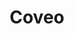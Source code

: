 ---
blog: https://blog.coveo.com/
codehost: https://github.com/https://github.com/coveo
facebook: https://facebook.com/coveolife
instagram: https://instagram.com/coveolife
logohandle: coveo
sort: coveo
title: Coveo
twitter: https://x.com/coveo
website: https://www.coveo.com/en
youtube: https://youtube.com/channel/UCLD76EfBpKKuBH52RMIdrJw
---